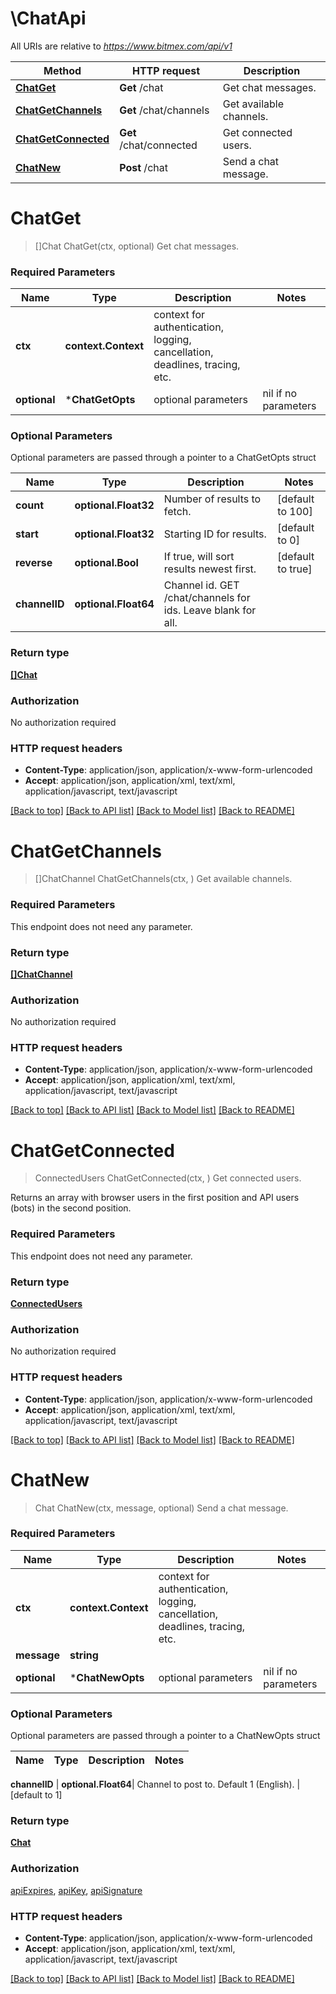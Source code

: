 # \ChatApi

All URIs are relative to *https://www.bitmex.com/api/v1*

Method | HTTP request | Description
------------- | ------------- | -------------
[**ChatGet**](ChatApi.md#ChatGet) | **Get** /chat | Get chat messages.
[**ChatGetChannels**](ChatApi.md#ChatGetChannels) | **Get** /chat/channels | Get available channels.
[**ChatGetConnected**](ChatApi.md#ChatGetConnected) | **Get** /chat/connected | Get connected users.
[**ChatNew**](ChatApi.md#ChatNew) | **Post** /chat | Send a chat message.


# **ChatGet**
> []Chat ChatGet(ctx, optional)
Get chat messages.

### Required Parameters

Name | Type | Description  | Notes
------------- | ------------- | ------------- | -------------
 **ctx** | **context.Context** | context for authentication, logging, cancellation, deadlines, tracing, etc.
 **optional** | ***ChatGetOpts** | optional parameters | nil if no parameters

### Optional Parameters
Optional parameters are passed through a pointer to a ChatGetOpts struct

Name | Type | Description  | Notes
------------- | ------------- | ------------- | -------------
 **count** | **optional.Float32**| Number of results to fetch. | [default to 100]
 **start** | **optional.Float32**| Starting ID for results. | [default to 0]
 **reverse** | **optional.Bool**| If true, will sort results newest first. | [default to true]
 **channelID** | **optional.Float64**| Channel id. GET /chat/channels for ids. Leave blank for all. | 

### Return type

[**[]Chat**](Chat.md)

### Authorization

No authorization required

### HTTP request headers

 - **Content-Type**: application/json, application/x-www-form-urlencoded
 - **Accept**: application/json, application/xml, text/xml, application/javascript, text/javascript

[[Back to top]](#) [[Back to API list]](../README.md#documentation-for-api-endpoints) [[Back to Model list]](../README.md#documentation-for-models) [[Back to README]](../README.md)

# **ChatGetChannels**
> []ChatChannel ChatGetChannels(ctx, )
Get available channels.

### Required Parameters
This endpoint does not need any parameter.

### Return type

[**[]ChatChannel**](ChatChannel.md)

### Authorization

No authorization required

### HTTP request headers

 - **Content-Type**: application/json, application/x-www-form-urlencoded
 - **Accept**: application/json, application/xml, text/xml, application/javascript, text/javascript

[[Back to top]](#) [[Back to API list]](../README.md#documentation-for-api-endpoints) [[Back to Model list]](../README.md#documentation-for-models) [[Back to README]](../README.md)

# **ChatGetConnected**
> ConnectedUsers ChatGetConnected(ctx, )
Get connected users.

Returns an array with browser users in the first position and API users (bots) in the second position.

### Required Parameters
This endpoint does not need any parameter.

### Return type

[**ConnectedUsers**](ConnectedUsers.md)

### Authorization

No authorization required

### HTTP request headers

 - **Content-Type**: application/json, application/x-www-form-urlencoded
 - **Accept**: application/json, application/xml, text/xml, application/javascript, text/javascript

[[Back to top]](#) [[Back to API list]](../README.md#documentation-for-api-endpoints) [[Back to Model list]](../README.md#documentation-for-models) [[Back to README]](../README.md)

# **ChatNew**
> Chat ChatNew(ctx, message, optional)
Send a chat message.

### Required Parameters

Name | Type | Description  | Notes
------------- | ------------- | ------------- | -------------
 **ctx** | **context.Context** | context for authentication, logging, cancellation, deadlines, tracing, etc.
  **message** | **string**|  | 
 **optional** | ***ChatNewOpts** | optional parameters | nil if no parameters

### Optional Parameters
Optional parameters are passed through a pointer to a ChatNewOpts struct

Name | Type | Description  | Notes
------------- | ------------- | ------------- | -------------

 **channelID** | **optional.Float64**| Channel to post to. Default 1 (English). | [default to 1]

### Return type

[**Chat**](Chat.md)

### Authorization

[apiExpires](../README.md#apiExpires), [apiKey](../README.md#apiKey), [apiSignature](../README.md#apiSignature)

### HTTP request headers

 - **Content-Type**: application/json, application/x-www-form-urlencoded
 - **Accept**: application/json, application/xml, text/xml, application/javascript, text/javascript

[[Back to top]](#) [[Back to API list]](../README.md#documentation-for-api-endpoints) [[Back to Model list]](../README.md#documentation-for-models) [[Back to README]](../README.md)

